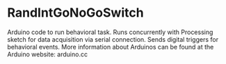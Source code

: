 # RandIntGoNoGoSwitch
Arduino code to run behavioral task. Runs concurrently with Processing sketch for data acquisition via serial connection. Sends digital triggers for behavioral events.
More information about Arduinos can be found at the Arduino website: arduino.cc
